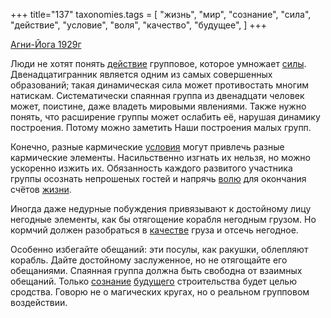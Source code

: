 +++
title="137"
taxonomies.tags = [
 "жизнь",
 "мир",
 "сознание",
 "сила",
 "действие",
 "условие",
 "воля",
 "качество",
 "будущее",
]
+++

[Агни-Йога 1929г](/agni/1929)

Люди не хотят понять [действие](/tags/действие) групповое, которое умножает [силы](/tags/сила). Двенадцатигранник является одним из самых совершенных образований; такая динамическая сила может противостать многим натискам. Систематически спаянная группа из двенадцати человек может, поистине, даже владеть мировыми явлениями. Также нужно понять, что расширение группы может ослабить её, нарушая динамику построения. Потому можно заметить Наши построения малых групп.   

Конечно, разные кармические [условия](/tags/условие) могут привлечь разные кармические элементы. Насильственно изгнать их нельзя, но можно ускоренно изжить их. Обязанность каждого развитого участника группы осознать непрошеных гостей и напрячь [волю](/tags/воля) для окончания счётов [жизни](/tags/жизнь).   

Иногда даже недурные побуждения привязывают к достойному лицу негодные элементы, как бы отягощение корабля негодным грузом. Но кормчий должен разобраться в [качестве](/tags/качество) груза и отсечь негодное.   

Особенно избегайте обещаний: эти посулы, как ракушки, облепляют корабль. Дайте достойному заслуженное, но не отягощайте его обещаниями. Спаянная группа должна быть свободна от взаимных обещаний. Только [сознание](/tags/сознание) [будущего](/tags/будущее) строительства будет целью сродства. Говорю не о магических кругах, но о реальном групповом воздействии.